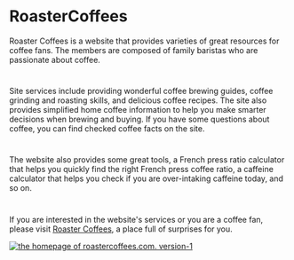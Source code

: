 # RoasterCoffees
Roaster Coffees is a website that provides varieties of great resources for coffee fans. The members are composed of family baristas who are passionate about coffee.
#
Site services include providing wonderful coffee brewing guides, coffee grinding and roasting skills, and delicious coffee recipes. The site also provides simplified home coffee information to help you make smarter decisions when brewing and buying. If you have some questions about coffee, you can find checked coffee facts on the site.
#
The website also provides some great tools, a French press ratio calculator that helps you quickly find the right French press coffee ratio, a caffeine calculator that helps you check if you are over-intaking caffeine today, and so on.
#
If you are interested in the website's services or you are a coffee fan, please visit [Roaster Coffees](https://roastercoffees.com/), a place full of surprises for you. 

[![the homepage of roastercoffees.com. version-1](https://roastercoffees.com/wp-content/uploads/2021/08/roastercoffees.com-homepage-v1.png "roastercoffees.com-homepage-v1")](https://roastercoffees.com)

